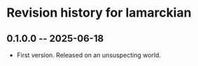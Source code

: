 # Revision history for lamarckian

## 0.1.0.0 -- 2025-06-18

* First version. Released on an unsuspecting world.
